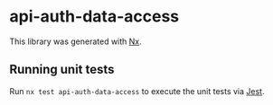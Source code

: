 # api-auth-data-access

This library was generated with [Nx](https://nx.dev).

## Running unit tests

Run `nx test api-auth-data-access` to execute the unit tests via [Jest](https://jestjs.io).

